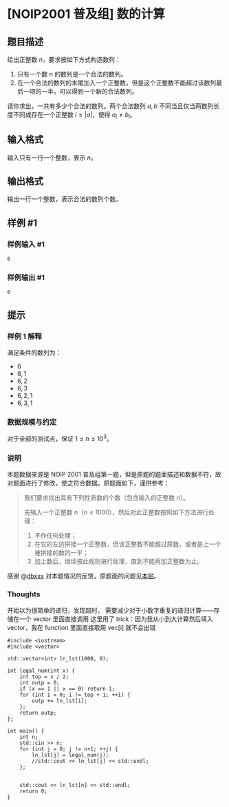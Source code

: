 # [NOIP2001 普及组] 数的计算

## 题目描述

给出正整数 $n$，要求按如下方式构造数列：

1. 只有一个数 $n$ 的数列是一个合法的数列。
2. 在一个合法的数列的末尾加入一个正整数，但是这个正整数不能超过该数列最后一项的一半，可以得到一个新的合法数列。

请你求出，一共有多少个合法的数列。两个合法数列 $a, b$ 不同当且仅当两数列长度不同或存在一个正整数 $i \leq |a|$，使得 $a_i \neq b_i$。

## 输入格式

输入只有一行一个整数，表示 $n$。

## 输出格式

输出一行一个整数，表示合法的数列个数。

## 样例 #1

### 样例输入 #1

```
6
```

### 样例输出 #1

```
6
```

## 提示

### 样例 1 解释

满足条件的数列为：
- $6$
- $6, 1$
- $6, 2$
- $6, 3$
- $6, 2, 1$
- $6, 3, 1$

### 数据规模与约定

对于全部的测试点，保证 $1 \leq n \leq 10^3$。

### 说明

本题数据来源是 NOIP 2001 普及组第一题，但是原题的题面描述和数据不符，故对题面进行了修改，使之符合数据。原题面如下，谨供参考：

> 我们要求找出具有下列性质数的个数（包含输入的正整数 $n$）。
>
> 先输入一个正整数 $n$（$n \le 1000$），然后对此正整数按照如下方法进行处理：
>
> 1. 不作任何处理；
> 2. 在它的左边拼接一个正整数，但该正整数不能超过原数，或者是上一个被拼接的数的一半；
> 3. 加上数后，继续按此规则进行处理，直到不能再加正整数为止。

感谢 @[dbxxx](/user/120868) 对本题情况的反馈，原题面的问题见[本贴](https://www.luogu.com.cn/discuss/526184)。

### Thoughts
开始以为很简单的递归，发现超时。
需要减少对于小数字重复的递归计算——存储在一个 vector 里面直接调用
这里用了 trick：因为我从小到大计算然后填入 vector，我在 function 里面直接取用 vec[i] 就不会出错
```
#include <iostream>
#include <vector>

std::vector<int> ln_lst(1000, 0);

int legal_num(int x) {
    int top = x / 2;
    int outp = 0;
    if (x == 1 || x == 0) return 1;
    for (int i = 0; i != top + 1; ++i) {
        outp += ln_lst[i];
    };
    return outp;
};

int main() {
    int n;
    std::cin >> n;
    for (int j = 0; j != n+1; ++j) {
        ln_lst[j] = legal_num(j);
        //std::cout << ln_lst[j] << std::endl;
    };


    std::cout << ln_lst[n] << std::endl;
    return 0;
}
```